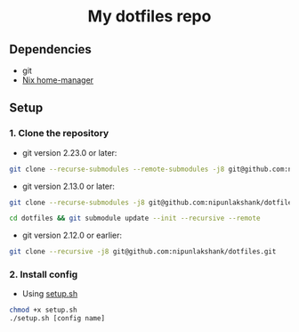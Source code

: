<h1 align="center">My dotfiles repo</h1>

## Dependencies

* git
* [Nix home-manager](https://github.com/nix-community/home-manager)

## Setup

### 1. Clone the repository

* git version 2.23.0 or later:

```bash
git clone --recurse-submodules --remote-submodules -j8 git@github.com:nipunlakshank/dotfiles.git
```

* git version 2.13.0 or later:

```bash
git clone --recurse-submodules -j8 git@github.com:nipunlakshank/dotfiles.git
```

```bash
cd dotfiles && git submodule update --init --recursive --remote
```

* git version 2.12.0 or earlier:

```bash
git clone --recursive -j8 git@github.com:nipunlakshank/dotfiles.git
```

### 2. Install config

* Using [setup.sh](./setup.sh)

```bash
chmod +x setup.sh
./setup.sh [config name]
```
